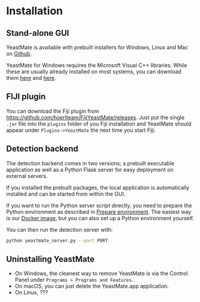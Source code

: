 # Installation

## Stand-alone GUI

YeastMate is available with prebuilt installers for Windows, Linux and Mac on [Github](https://github.com/hoerlteam/YeastMate/releases). 

YeastMate for Windows requires the Microsoft Visual C++ libraries. While these are usually already installed on most systems, you can download them [here](https://www.microsoft.com/en-US/download/details.aspx?id=26368) and [here](https://aka.ms/vs/16/release/vc_redist.x64.exe).

## FIJI plugin

You can download the Fiji plugin from https://github.com/hoerlteam/FijiYeastMate/releases. Just put the single ```.jar``` file into the ```plugins``` folder of you Fiji installation and YeastMate should appear under ```Plugins->YeastMate``` the next time you start Fiji.

## Detection backend

The detection backend comes in two versions; a prebuilt executable application as well as a Python Flask server for easy deployment on external servers.

If you installed the prebuilt packages, the local application is automatically installed and can be started from within the GUI.

If you want to run the Python server script directly, you need to prepare the Python environment as described in [Prepare environment](./environment.md). The easiest way is our [Docker image](https://hub.docker.com/hoerlteam/YeastMate), but you can also set up a Python environment yourself.

You can then run the detection server with:

``` bash
python yeastmate_server.py --port PORT
```

## Uninstalling YeastMate

* On Windows, the cleanest way to remove YeastMate is via the Control Panel under ```Programs > Programs and Features```.
* On macOS, you can just delete the YeastMate.app application.
* On Linux, ???
